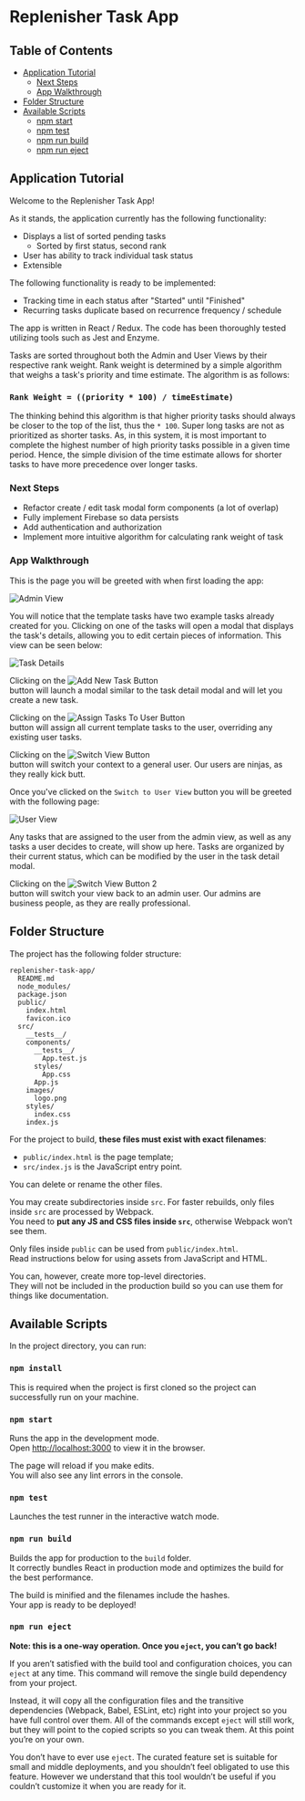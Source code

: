 # Replenisher Task App

## Table of Contents

- [Application Tutorial](#application-tutorial)
  - [Next Steps](#next-steps)
  - [App Walkthrough](#app-walkthrough)
- [Folder Structure](#folder-structure)
- [Available Scripts](#available-scripts)
  - [npm start](#npm-start)
  - [npm test](#npm-test)
  - [npm run build](#npm-run-build)
  - [npm run eject](#npm-run-eject)

## Application Tutorial

Welcome to the Replenisher Task App!

As it stands, the application currently has the following functionality:
- Displays a list of sorted pending tasks
  - Sorted by first status, second rank
- User has ability to track individual task status
- Extensible

The following functionality is ready to be implemented:
- Tracking time in each status after "Started" until "Finished"
- Recurring tasks duplicate based on recurrence frequency / schedule

The app is written in React / Redux. The code has been thoroughly tested utilizing tools such as Jest and Enzyme.

Tasks are sorted throughout both the Admin and User Views by their respective rank weight. Rank weight is determined by a simple algorithm that weighs a task's priority and time estimate. The algorithm is as follows:

### `Rank Weight = ((priority * 100) / timeEstimate)`

The thinking behind this algorithm is that higher priority tasks should always be closer to the top of the list, thus the `* 100`. Super long tasks are not as prioritized as shorter tasks. As, in this system, it is most important to complete the highest number of high priority tasks possible in a given time period. Hence, the simple division of the time estimate allows for shorter tasks to have more precedence over longer tasks.

### Next Steps
- Refactor create / edit task modal form components (a lot of overlap)
- Fully implement Firebase so data persists
- Add authentication and authorization
- Implement more intuitive algorithm for calculating rank weight of task

### App Walkthrough

This is the page you will be greeted with when first loading the app:

![Admin View](readmeImages/adminView.png)

You will notice that the template tasks have two example tasks already created for you.
Clicking on one of the tasks will open a modal that displays the task's details, allowing you to edit certain pieces of information. This view can be seen below:

![Task Details](readmeImages/taskDetails.png)

Clicking on the ![Add New Task Button](readmeImages/addNewTaskButton.png)<br>
button will launch a modal similar to the task detail modal and will let you create a new task.

Clicking on the ![Assign Tasks To User Button](readmeImages/assignTasksToUserButton.png)<br>
button will assign all current template tasks to the user, overriding any existing user tasks.

Clicking on the ![Switch View Button](readmeImages/switchViewButton.png)<br>
button will switch your context to a general user. Our users are ninjas, as they really kick butt.

Once you've clicked on the `Switch to User View` button you will be greeted with the following page:

![User View](readmeImages/userView.png)

Any tasks that are assigned to the user from the admin view, as well as any tasks a user decides to create, will show up here. Tasks are organized by their current status, which can be modified by the user in the task detail modal.

Clicking on the ![Switch View Button 2](readmeImages/switchViewButton2.png)<br>
button will switch your view back to an admin user. Our admins are business people, as they are really professional.

## Folder Structure

The project has the following folder structure:

```
replenisher-task-app/
  README.md
  node_modules/
  package.json
  public/
    index.html
    favicon.ico
  src/
    __tests__/
    components/
      __tests__/
        App.test.js
      styles/
        App.css
      App.js
    images/
      logo.png
    styles/
      index.css
    index.js

```

For the project to build, **these files must exist with exact filenames**:

- `public/index.html` is the page template;
- `src/index.js` is the JavaScript entry point.

You can delete or rename the other files.

You may create subdirectories inside `src`. For faster rebuilds, only files inside `src` are processed by Webpack.<br>
You need to **put any JS and CSS files inside `src`**, otherwise Webpack won’t see them.

Only files inside `public` can be used from `public/index.html`.<br>
Read instructions below for using assets from JavaScript and HTML.

You can, however, create more top-level directories.<br>
They will not be included in the production build so you can use them for things like documentation.

## Available Scripts

In the project directory, you can run:

### `npm install`

This is required when the project is first cloned so the project can successfully run on your machine.

### `npm start`

Runs the app in the development mode.<br>
Open [http://localhost:3000](http://localhost:3000) to view it in the browser.

The page will reload if you make edits.<br>
You will also see any lint errors in the console.

### `npm test`

Launches the test runner in the interactive watch mode.<br>

### `npm run build`

Builds the app for production to the `build` folder.<br>
It correctly bundles React in production mode and optimizes the build for the best performance.

The build is minified and the filenames include the hashes.<br>
Your app is ready to be deployed!

### `npm run eject`

**Note: this is a one-way operation. Once you `eject`, you can’t go back!**

If you aren’t satisfied with the build tool and configuration choices, you can `eject` at any time. This command will remove the single build dependency from your project.

Instead, it will copy all the configuration files and the transitive dependencies (Webpack, Babel, ESLint, etc) right into your project so you have full control over them. All of the commands except `eject` will still work, but they will point to the copied scripts so you can tweak them. At this point you’re on your own.

You don’t have to ever use `eject`. The curated feature set is suitable for small and middle deployments, and you shouldn’t feel obligated to use this feature. However we understand that this tool wouldn’t be useful if you couldn’t customize it when you are ready for it.
